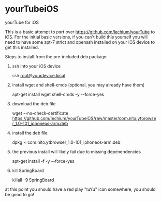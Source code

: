 # yourTubeiOS
yourTube for iOS


This is a basic attempt to port over https://github.com/lechium/yourTube to iOS. For the initial basic versions, if you can't build this yourself you will need to have some apt-7 strict and openssh installed on your iOS device to get this installed.


Steps to install from the pre-included deb package.

1. ssh into your iOS device

    ssh root@yourdevice.local

2. install wget and shell-cmds (optional, you may already have them)

    apt-get install wget shell-cmds -y --force-yes

3. download the deb file

    wget --no-check-certificate https://github.com/lechium/yourTubeiOS/raw/master/com.nito.ytbrowser_1.0-101_iphoneos-arm.deb

4. install the deb file

    dpkg -i com.nito.ytbrowser_1.0-101_iphoneos-arm.deb

5. the previous install will likely fail due to missing depenendencies

    apt-get install -f -y --force-yes

6. kill SpringBoard

    killall -9 SpringBoard

at this point you should have a red play "tuYu" icon somewhere, you should be good to go!

    